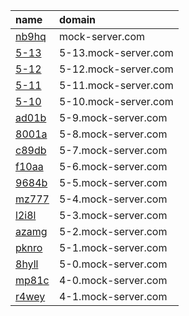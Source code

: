 name  | domain
:-----|:-------------------
[nb9hq](https://s3.console.aws.amazon.com/s3/buckets/aws-website-mockserver-nb9hq/?region=us-east-1) | mock-server.com
[5-13](https://s3.console.aws.amazon.com/s3/buckets/aws-website-mockserver-5-13/?region=eu-west-2) | 5-13.mock-server.com
[5-12](https://s3.console.aws.amazon.com/s3/buckets/aws-website-mockserver-5-12/?region=eu-west-2) | 5-12.mock-server.com
[5-11](https://s3.console.aws.amazon.com/s3/buckets/aws-website-mockserver-5-11/?region=eu-west-2) | 5-11.mock-server.com
[5-10](https://s3.console.aws.amazon.com/s3/buckets/aws-website-mockserver-5-10/?region=eu-west-2) | 5-10.mock-server.com
[ad01b](https://s3.console.aws.amazon.com/s3/buckets/aws-website-mockserver--ad01b/?region=eu-west-2) | 5-9.mock-server.com
[8001a](https://s3.console.aws.amazon.com/s3/buckets/aws-website-mockserver--8001a/?region=eu-west-2) | 5-8.mock-server.com
[c89db](https://s3.console.aws.amazon.com/s3/buckets/aws-website-mockserver--c89db/?region=eu-west-2) | 5-7.mock-server.com
[f10aa](https://s3.console.aws.amazon.com/s3/buckets/aws-website-mockserver----f10aa/?region=eu-west-2) | 5-6.mock-server.com
[9684b](https://s3.console.aws.amazon.com/s3/buckets/aws-website-mockserver----9684b/?region=us-east-1) | 5-5.mock-server.com
[mz777](https://s3.console.aws.amazon.com/s3/buckets/aws-website-mockserver----mz777/?region=us-east-1) | 5-4.mock-server.com
[l2i8l](https://s3.console.aws.amazon.com/s3/buckets/aws-website-mockserver----l2i8l/?region=us-east-1) | 5-3.mock-server.com
[azamg](https://s3.console.aws.amazon.com/s3/buckets/aws-website-mockserver----azamg/?region=us-east-1) | 5-2.mock-server.com
[pknro](https://s3.console.aws.amazon.com/s3/buckets/aws-website-mockserver----pknro/?region=us-east-1) | 5-1.mock-server.com
[8hyll](https://s3.console.aws.amazon.com/s3/buckets/aws-website-mockserver--8hyll/?region=us-east-1) | 5-0.mock-server.com
[mp81c](https://s3.console.aws.amazon.com/s3/buckets/aws-website-mockserver--mp81c/?region=us-east-1) | 4-0.mock-server.com
[r4wey](https://s3.console.aws.amazon.com/s3/buckets/aws-website-mockserver--r4wey/?region=us-east-1) | 4-1.mock-server.com
